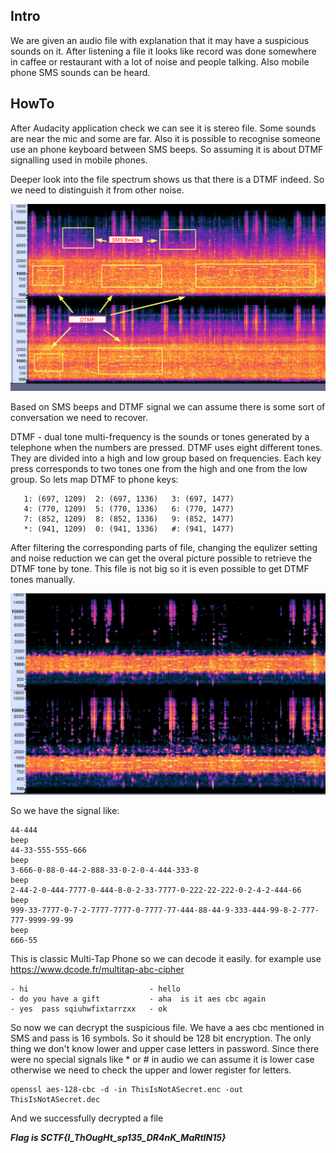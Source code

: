 ## Intro

We are given an audio file with explanation that it may have a suspicious sounds on it.
After listening a file it looks like record was done somewhere in caffee or restaurant with a lot of noise and people talking. Also mobile phone SMS sounds can be heard.

## HowTo

After Audacity application check  we can see it is stereo file. Some sounds are near the mic and some are far.
Also it is possible to recognise someone use an phone keyboard between SMS beeps.
So assuming it is about DTMF signalling used in mobile phones. 

Deeper look into the file spectrum shows us that there is a DTMF indeed. 
So we need to distinguish it from other noise.

![DTMF](01.png)

Based on SMS beeps and DTMF signal we can assume there is some sort of conversation we need to recover. 

DTMF  - dual tone multi-frequency is the sounds or tones generated by a telephone when the numbers are pressed.
DTMF uses eight different tones. They are divided into a high and low group based on frequencies. Each key press corresponds to two tones one from the high and one from the low group.
 So lets map DTMF to phone keys:
 ```
    1: (697, 1209)  2: (697, 1336)   3: (697, 1477)
    4: (770, 1209)  5: (770, 1336)   6: (770, 1477)
    7: (852, 1209)  8: (852, 1336)   9: (852, 1477)
    *: (941, 1209)  0: (941, 1336)   #: (941, 1477)
 ```

After filtering the corresponding parts of file, changing the equlizer setting and noise reduction we can get the overal picture possible to retrieve the DTMF tone by tone. This file is not big so it is even possible to get DTMF tones manually.

![DTMF processed](02.png)


So we have the signal like:
```
44-444 
beep
44-33-555-555-666
beep 
3-666-0-88-0-44-2-888-33-0-2-0-4-444-333-8
beep
2-44-2-0-444-7777-0-444-8-0-2-33-7777-0-222-22-222-0-2-4-2-444-66
beep 
999-33-7777-0-7-2-7777-7777-0-7777-77-444-88-44-9-333-444-99-8-2-777-777-9999-99-99
beep
666-55
```
This is classic Multi-Tap Phone so we can decode it easily.
for example use https://www.dcode.fr/multitap-abc-cipher

```
- hi                           - hello
- do you have a gift           - aha  is it aes cbc again
- yes  pass sqiuhwfixtarrzxx   - ok
```
So now we can decrypt the suspicious file. We have a aes cbc mentioned in SMS and pass is 16 symbols. So it should be 128 bit encryption.
The only thing we don't know lower and upper case letters in password. Since there were no special signals like * or # in audio we can assume it is lower case otherwise we need to check the upper and lower register for letters. 
```
openssl aes-128-cbc -d -in ThisIsNotASecret.enc -out ThisIsNotASecret.dec
```

And we successfully decrypted a file

***Flag is SCTF{I_ThOugHt_sp135_DR4nK_MaRtIN15}***
